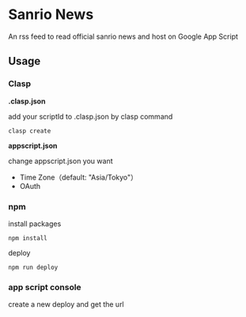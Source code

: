 # Sanrio News

An rss feed to read official sanrio news and host on Google App Script

## Usage

### Clasp

**.clasp.json**

add your scriptId to .clasp.json by clasp command

```
clasp create
```

**appscript.json**

change appscript.json you want

- Time Zone（default: "Asia/Tokyo"）
- OAuth

### npm 

install packages
```
npm install
```

deploy
```
npm run deploy
```

### app script console

create a new deploy and get the url
